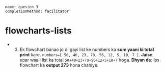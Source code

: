 ```ngMeta
name: quesion 3
completionMethod: facilitator
```
# flowcharts-lists
 
- 3) Ek flowchart banao jo di gayi list ke numbers ka **sum yaani ki total print** kare.
`numbers=[ 50, 40, 23, 70, 56, 12, 5, 10, 7 ]`.
**Jaise**, upar waali list ka total `50+40+23+70+56+12+5+10+7` hoga.
**Dhyan de**: Iss flowchart ka **output 273** hona chahiye.

